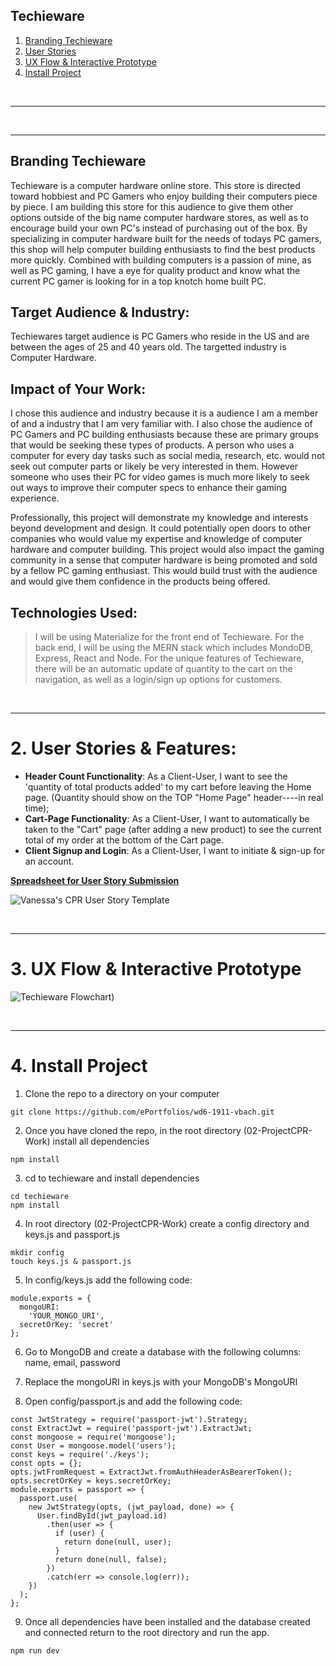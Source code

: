 ## Techieware

1. [Branding Techieware](#1)
2. [User Stories](#2)
3. [UX Flow & Interactive Prototype](#3)
4. [Install Project](#4)

<br><hr>

<br><hr><a name=1>

## Branding Techieware

Techieware is a computer hardware online store. This store is directed toward hobbiest and PC Gamers who enjoy building their computers piece by piece. I am building this store for this audience to give them other options outside of the big name computer hardware stores, as well as to encourage build your own PC's instead of purchasing out of the box. By specializing in computer hardware built for the needs of todays PC gamers, this shop will help computer building enthusiasts to find the best products more quickly. Combined with building computers is a passion of mine, as well as PC gaming, I have a eye for quality product and know what the current PC gamer is looking for in a top knotch home built PC.

## Target Audience & Industry:

Techiewares target audience is PC Gamers who reside in the US and are between the ages of 25 and 40 years old. The targetted industry is Computer Hardware.

## Impact of Your Work:

I chose this audience and industry because it is a audience I am a member of and a industry that I am very familiar with. I also chose the audience of PC Gamers and PC building enthusiasts because these are primary groups that would be seeking these types of products. A person who uses a computer for every day tasks such as social media, research, etc. would not seek out computer parts or likely be very interested in them. However someone who uses their PC for video games is much more likely to seek out ways to improve their computer specs to enhance their gaming experience.

Professionally, this project will demonstrate my knowledge and interests beyond development and design. It could potentially open doors to other companies who would value my expertise and knowledge of computer hardware and computer building. This project would also impact the gaming community in a sense that computer hardware is being promoted and sold by a fellow PC gaming enthusiast. This would build trust with the audience and would give them confidence in the products being offered.

>

## Technologies Used:

> I will be using Materialize for the front end of Techieware. For the back end, I will be using the MERN stack which includes MondoDB, Express, React and Node. For the unique features of Techieware, there will be an automatic update of quantity to the cart on the navigation, as well as a login/sign up options for customers.

<br><hr><a name=2>

# 2. User Stories & Features:

- **Header Count Functionality**: As a Client-User, I want to see the 'quantity of total products added' to my cart before leaving the Home page. (Quantity should show on the TOP "Home Page" header----in real time);
- **Cart-Page Functionality**: As a Client-User, I want to automatically be taken to the "Cart" page (after adding a new product) to see the current total of my order at the bottom of the Cart page.
- **Client Signup and Login**: As a Client-User, I want to initiate & sign-up for an account.

**[Spreadsheet for User Story Submission](https://drive.google.com/open?id=1P7U5gIA3sG0pqdL2oTFEYSg9WDHS0rkq)**

![Vanessa's CPR User Story Template](https://drive.google.com/uc?id=1-1ncB4lRxm-iZq7Befwkw4jmq3hu7rrT)

<br><hr>

<a name=3>
 
 
# 3. UX Flow & Interactive Prototype

![Techieware Flowchart)](https://drive.google.com/uc?id=1pZVYL1xM8MwVMWgqptrZVWF9sCu_RtIn)

<br><hr>

<a name=4>
 
 
# 4. Install Project
1. Clone the repo to a directory on your computer
```
git clone https://github.com/ePortfolios/wd6-1911-vbach.git
```

2. Once you have cloned the repo, in the root directory (02-ProjectCPR-Work) install all dependencies

```
npm install
```

3. cd to techieware and install dependencies

```
cd techieware
npm install
```

4. In root directory (02-ProjectCPR-Work) create a config directory and keys.js and passport.js

```
mkdir config
touch keys.js & passport.js
```

5. In config/keys.js add the following code:

```
module.exports = {
  mongoURI:
    'YOUR_MONGO_URI',
  secretOrKey: 'secret'
};
```

6. Go to MongoDB and create a database with the following columns: name, email, password

7. Replace the mongoURI in keys.js with your MongoDB's MongoURI

8. Open config/passport.js and add the following code:

```
const JwtStrategy = require('passport-jwt').Strategy;
const ExtractJwt = require('passport-jwt').ExtractJwt;
const mongoose = require('mongoose');
const User = mongoose.model('users');
const keys = require('./keys');
const opts = {};
opts.jwtFromRequest = ExtractJwt.fromAuthHeaderAsBearerToken();
opts.secretOrKey = keys.secretOrKey;
module.exports = passport => {
  passport.use(
    new JwtStrategy(opts, (jwt_payload, done) => {
      User.findById(jwt_payload.id)
        .then(user => {
          if (user) {
            return done(null, user);
          }
          return done(null, false);
        })
        .catch(err => console.log(err));
    })
  );
};
```

9. Once all dependencies have been installed and the database created and connected return to the root directory and run the app.

```
npm run dev
```
